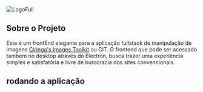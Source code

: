 
<p align="center">
  
![LogoFull](https://github.com/user-attachments/assets/a2808a66-c689-4fa7-956c-2ba7ad2fd4bc)

</p>

## Sobre o Projeto
Este é um frontEnd elegante para a aplicação fullstack de manipulação de imagens <a href="">Ciringa's Images Toolkit<a> ou  CIT. O frontend que pode ser acessado tambem no desktop através do Electron, busca trazer uma experiência simples e satisfatória e livre de burocracia dos sites convencionais. 

## rodando a aplicação 


